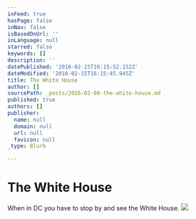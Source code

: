 ```yaml
---
inFeed: true
hasPage: false
inNav: false
isBasedOnUrl: ''
inLanguage: null
starred: false
keywords: []
description: ''
datePublished: '2016-02-15T16:15:52.152Z'
dateModified: '2016-02-15T16:15:45.945Z'
title: The White House
author: []
sourcePath: _posts/2016-02-08-the-white-house.md
published: true
authors: []
publisher:
  name: null
  domain: null
  url: null
  favicon: null
_type: Blurb

---
```

# The White House

When in DC you have to stop by and see the White House.
![](https://s3-us-west-2.amazonaws.com/the-grid-img/p/cb1edd38369a648353d713a4049f7632cc823097.jpg)